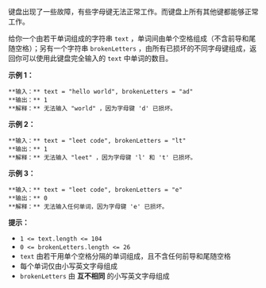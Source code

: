键盘出现了一些故障，有些字母键无法正常工作。而键盘上所有其他键都能够正常工作。

给你一个由若干单词组成的字符串 `text` ，单词间由单个空格组成（不含前导和尾随空格）；另有一个字符串 `brokenLetters`
，由所有已损坏的不同字母键组成，返回你可以使用此键盘完全输入的 `text` 中单词的数目。

**示例 1：**

    
    
    **输入：** text = "hello world", brokenLetters = "ad"
    **输出：** 1
    **解释：** 无法输入 "world" ，因为字母键 'd' 已损坏。
    

**示例 2：**

    
    
    **输入：** text = "leet code", brokenLetters = "lt"
    **输出：** 1
    **解释：** 无法输入 "leet" ，因为字母键 'l' 和 't' 已损坏。
    

**示例 3：**

    
    
    **输入：** text = "leet code", brokenLetters = "e"
    **输出：** 0
    **解释：** 无法输入任何单词，因为字母键 'e' 已损坏。
    

**提示：**

  * `1 <= text.length <= 104`
  * `0 <= brokenLetters.length <= 26`
  * `text` 由若干用单个空格分隔的单词组成，且不含任何前导和尾随空格
  * 每个单词仅由小写英文字母组成
  * `brokenLetters` 由 **互不相同** 的小写英文字母组成

